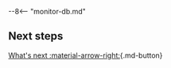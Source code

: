 --8<-- "monitor-db.md"



## Next steps

[What's next :material-arrow-right:](what-next.md){.md-button}